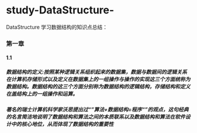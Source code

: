 # study-DataStructure-
DataStructure
学习数据结构的知识点总结：
### 第一章<br>
#### 1.1<br>
##### 数据结构的定义:按照某种逻辑关系组织起来的数据集，数据与数据间的逻辑关系在计算机存储形式以及定义在数据集上的一组操作与操作的实现这三个方面统称为数据结构。数据结构的这三个方面分别称为数据结构的逻辑结构，存储结构和定义在盖结构上的一组操作和运算。<br>
##### 著名的瑞士计算机科学家沃思提出过“”算法+数据结构=程序“”的观点，这句经典的名言简洁地说明了数据结构和算法之间的本质联系以及数据结构和算法在软件设计中的核心地位，从而体现了数据结构的重要性
